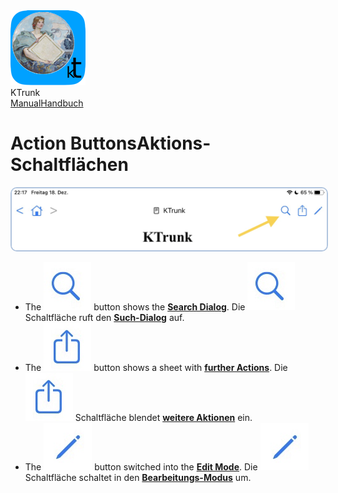 
<div class="logoRow">
  <div class="logoColumn logoColumnLeft">
    <img src="./../logo120.png">
  </div>
  <div class="logoColumn logoColumnRight">
    <div class="vCentered">
      <div class="logoTitle">KTrunk</div>
      <div class="logoTitle"><a href="./../Manual.html"><span class="en">Manual</span><span class="de">Handbuch</span></a></div>
    </div>
  </div>
</div>


# <span class="en">Action Buttons</span><span class="de">Aktions-Schaltflächen</span>

<img src="ActionButtons.jpg" style="border: 2px solid #B0C4DE; border-radius: 10px;">

<ul>
  <li>
    <span class="en">The <img src="ActionButtonSearch.jpg" class="appButton"> button shows the <b><a href="SearchDialog.html">Search Dialog</a></b>.</span>
    <span class="de">Die <img src="ActionButtonSearch.jpg" class="appButton"> Schaltfläche ruft den <b><a href="SearchDialog.html">Such-Dialog</a></b> auf.</span>
  </li>
  <li>
    <span class="en">The <img src="ActionButtonActions.jpg" class="appButton"> button shows a sheet with <b><a href="FurtherActions.html">further Actions</a></b>.</span>
    <span class="de">Die <img src="ActionButtonActions.jpg" class="appButton"> Schaltfläche blendet <b><a href="FurtherActions.html">weitere Aktionen</a></b> ein.</span>
  </li>
  <li>
    <span class="en">The <img src="ActionButtonEdit.jpg" class="appButton"> button switched into the <b><a href="EditMode.html">Edit Mode</a></b>.</span>
    <span class="de">Die <img src="ActionButtonEdit.jpg" class="appButton"> Schaltfläche schaltet in den <b><a href="EditMode.html">Bearbeitungs-Modus</a></b> um.</span>
  </li>
</ul>
